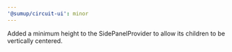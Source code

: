 ```yaml
---
'@sumup/circuit-ui': minor
---
```


Added a minimum height to the SidePanelProvider to allow its children to be vertically centered.
